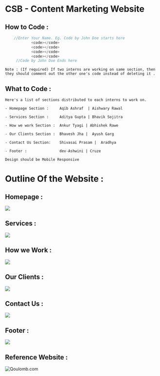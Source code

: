 # CSB - Content Marketing Website

## How to Code :

```cpp
    //Enter Your Name. Eg. Code by John Doe starts here
            <code></code>
            <code></code>
            <code></code>
            <code></code>
     //Code by John Doe Ends here
```

`Note : (If required) If two interns are working on same section, then they should comment out the other one's code instead of deleting it . `

## What to Code :

    Here's a list of sections distributed to each interns to work on.

    - Homepage Section :     Aqib Ashraf  | Aishwary Rawal

    - Services Section :     Aditya Gupta | Bhavik Sojitra

    - How we work Section :  Ankur Tyagi | Abhishek Rawe

    - Our Clients Section :  Bhavesh Jha |  Ayush Garg

    - Contact Us Section:    Shivasai Prasam |  Aradhya

    - Footer :               dev-Ashwini | Cruze

`Design should be Mobile Responsive`

# Outline Of the Website :

## Homepage :

![](https://i.ibb.co/17Lgjm4/Homepage.png)

## Services :

![](https://i.ibb.co/yd4BzNY/Services.png)

## How we Work :

![](https://i.ibb.co/n0X8R1w/How-we-Work.png)

## Our Clients :

![](https://i.ibb.co/s2rDQ5X/Our-Clients.png)

## Contact Us :

![](https://i.ibb.co/BfsNc43/Contact-Us.png)

## Footer :

![](https://i.ibb.co/9cC3GpM/Footer.png)

## Reference Website :

![Qoulomb.com](https://www.qoulomb.com)
